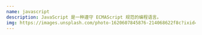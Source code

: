 ```yaml
---
name: javascript
description: JavaScript 是一种遵守 ECMAScript 规范的编程语言。
img: https://images.unsplash.com/photo-1620607845876-214068622f8c?ixid=MnwxMjA3fDB8MHxlZGl0b3JpYWwtZmVlZHw4fHx8ZW58MHx8fHw%3D&ixlib=rb-1.2.1&auto=format&fit=crop&w=800&q=80
---
```

